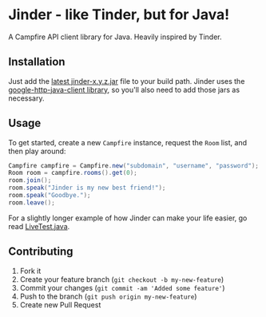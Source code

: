 # Jinder - like Tinder, but for Java!

A Campfire API client library for Java. Heavily inspired by Tinder.

## Installation

Just add the [latest jinder-x.y.z.jar](https://github.com/flintinatux/jinder/tree/master/gen) file to your build path. Jinder uses the [google-http-java-client library](https://code.google.com/p/google-http-java-client/), so you'll also need to add those jars as necessary.

## Usage

To get started, create a new `Campfire` instance, request the `Room` list, and then play around:

```java
Campfire campfire = Campfire.new("subdomain", "username", "password");
Room room = campfire.rooms().get(0);
room.join();
room.speak("Jinder is my new best friend!");
room.speak("Goodbye.");
room.leave();
```

For a slightly longer example of how Jinder can make your life easier, go read [LiveTest.java](https://github.com/flintinatux/jinder/blob/master/test/com/madhackerdesigns/jinder/LiveTest.java).

## Contributing

1. Fork it
2. Create your feature branch (`git checkout -b my-new-feature`)
3. Commit your changes (`git commit -am 'Added some feature'`)
4. Push to the branch (`git push origin my-new-feature`)
5. Create new Pull Request